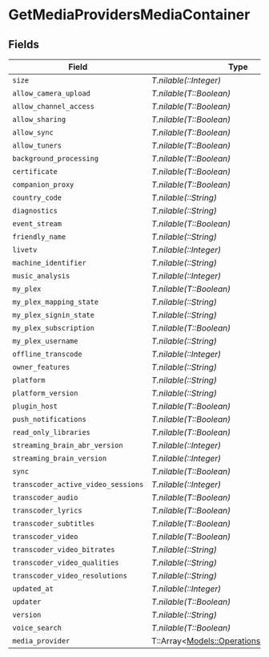 # GetMediaProvidersMediaContainer


## Fields

| Field                                                                                   | Type                                                                                    | Required                                                                                | Description                                                                             |
| --------------------------------------------------------------------------------------- | --------------------------------------------------------------------------------------- | --------------------------------------------------------------------------------------- | --------------------------------------------------------------------------------------- |
| `size`                                                                                  | *T.nilable(::Integer)*                                                                  | :heavy_minus_sign:                                                                      | N/A                                                                                     |
| `allow_camera_upload`                                                                   | *T.nilable(T::Boolean)*                                                                 | :heavy_minus_sign:                                                                      | N/A                                                                                     |
| `allow_channel_access`                                                                  | *T.nilable(T::Boolean)*                                                                 | :heavy_minus_sign:                                                                      | N/A                                                                                     |
| `allow_sharing`                                                                         | *T.nilable(T::Boolean)*                                                                 | :heavy_minus_sign:                                                                      | N/A                                                                                     |
| `allow_sync`                                                                            | *T.nilable(T::Boolean)*                                                                 | :heavy_minus_sign:                                                                      | N/A                                                                                     |
| `allow_tuners`                                                                          | *T.nilable(T::Boolean)*                                                                 | :heavy_minus_sign:                                                                      | N/A                                                                                     |
| `background_processing`                                                                 | *T.nilable(T::Boolean)*                                                                 | :heavy_minus_sign:                                                                      | N/A                                                                                     |
| `certificate`                                                                           | *T.nilable(T::Boolean)*                                                                 | :heavy_minus_sign:                                                                      | N/A                                                                                     |
| `companion_proxy`                                                                       | *T.nilable(T::Boolean)*                                                                 | :heavy_minus_sign:                                                                      | N/A                                                                                     |
| `country_code`                                                                          | *T.nilable(::String)*                                                                   | :heavy_minus_sign:                                                                      | N/A                                                                                     |
| `diagnostics`                                                                           | *T.nilable(::String)*                                                                   | :heavy_minus_sign:                                                                      | N/A                                                                                     |
| `event_stream`                                                                          | *T.nilable(T::Boolean)*                                                                 | :heavy_minus_sign:                                                                      | N/A                                                                                     |
| `friendly_name`                                                                         | *T.nilable(::String)*                                                                   | :heavy_minus_sign:                                                                      | N/A                                                                                     |
| `livetv`                                                                                | *T.nilable(::Integer)*                                                                  | :heavy_minus_sign:                                                                      | N/A                                                                                     |
| `machine_identifier`                                                                    | *T.nilable(::String)*                                                                   | :heavy_minus_sign:                                                                      | N/A                                                                                     |
| `music_analysis`                                                                        | *T.nilable(::Integer)*                                                                  | :heavy_minus_sign:                                                                      | N/A                                                                                     |
| `my_plex`                                                                               | *T.nilable(T::Boolean)*                                                                 | :heavy_minus_sign:                                                                      | N/A                                                                                     |
| `my_plex_mapping_state`                                                                 | *T.nilable(::String)*                                                                   | :heavy_minus_sign:                                                                      | N/A                                                                                     |
| `my_plex_signin_state`                                                                  | *T.nilable(::String)*                                                                   | :heavy_minus_sign:                                                                      | N/A                                                                                     |
| `my_plex_subscription`                                                                  | *T.nilable(T::Boolean)*                                                                 | :heavy_minus_sign:                                                                      | N/A                                                                                     |
| `my_plex_username`                                                                      | *T.nilable(::String)*                                                                   | :heavy_minus_sign:                                                                      | N/A                                                                                     |
| `offline_transcode`                                                                     | *T.nilable(::Integer)*                                                                  | :heavy_minus_sign:                                                                      | N/A                                                                                     |
| `owner_features`                                                                        | *T.nilable(::String)*                                                                   | :heavy_minus_sign:                                                                      | N/A                                                                                     |
| `platform`                                                                              | *T.nilable(::String)*                                                                   | :heavy_minus_sign:                                                                      | N/A                                                                                     |
| `platform_version`                                                                      | *T.nilable(::String)*                                                                   | :heavy_minus_sign:                                                                      | N/A                                                                                     |
| `plugin_host`                                                                           | *T.nilable(T::Boolean)*                                                                 | :heavy_minus_sign:                                                                      | N/A                                                                                     |
| `push_notifications`                                                                    | *T.nilable(T::Boolean)*                                                                 | :heavy_minus_sign:                                                                      | N/A                                                                                     |
| `read_only_libraries`                                                                   | *T.nilable(T::Boolean)*                                                                 | :heavy_minus_sign:                                                                      | N/A                                                                                     |
| `streaming_brain_abr_version`                                                           | *T.nilable(::Integer)*                                                                  | :heavy_minus_sign:                                                                      | N/A                                                                                     |
| `streaming_brain_version`                                                               | *T.nilable(::Integer)*                                                                  | :heavy_minus_sign:                                                                      | N/A                                                                                     |
| `sync`                                                                                  | *T.nilable(T::Boolean)*                                                                 | :heavy_minus_sign:                                                                      | N/A                                                                                     |
| `transcoder_active_video_sessions`                                                      | *T.nilable(::Integer)*                                                                  | :heavy_minus_sign:                                                                      | N/A                                                                                     |
| `transcoder_audio`                                                                      | *T.nilable(T::Boolean)*                                                                 | :heavy_minus_sign:                                                                      | N/A                                                                                     |
| `transcoder_lyrics`                                                                     | *T.nilable(T::Boolean)*                                                                 | :heavy_minus_sign:                                                                      | N/A                                                                                     |
| `transcoder_subtitles`                                                                  | *T.nilable(T::Boolean)*                                                                 | :heavy_minus_sign:                                                                      | N/A                                                                                     |
| `transcoder_video`                                                                      | *T.nilable(T::Boolean)*                                                                 | :heavy_minus_sign:                                                                      | N/A                                                                                     |
| `transcoder_video_bitrates`                                                             | *T.nilable(::String)*                                                                   | :heavy_minus_sign:                                                                      | N/A                                                                                     |
| `transcoder_video_qualities`                                                            | *T.nilable(::String)*                                                                   | :heavy_minus_sign:                                                                      | N/A                                                                                     |
| `transcoder_video_resolutions`                                                          | *T.nilable(::String)*                                                                   | :heavy_minus_sign:                                                                      | N/A                                                                                     |
| `updated_at`                                                                            | *T.nilable(::Integer)*                                                                  | :heavy_minus_sign:                                                                      | N/A                                                                                     |
| `updater`                                                                               | *T.nilable(T::Boolean)*                                                                 | :heavy_minus_sign:                                                                      | N/A                                                                                     |
| `version`                                                                               | *T.nilable(::String)*                                                                   | :heavy_minus_sign:                                                                      | N/A                                                                                     |
| `voice_search`                                                                          | *T.nilable(T::Boolean)*                                                                 | :heavy_minus_sign:                                                                      | N/A                                                                                     |
| `media_provider`                                                                        | T::Array<[Models::Operations::MediaProvider](../../models/operations/mediaprovider.md)> | :heavy_minus_sign:                                                                      | N/A                                                                                     |